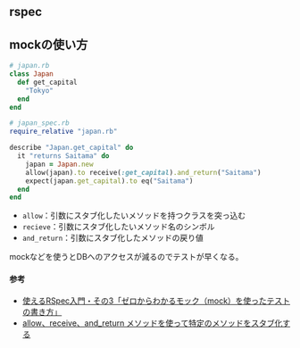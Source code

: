 rspec
---

## mockの使い方

```ruby
# japan.rb
class Japan
  def get_capital
    "Tokyo"
  end
end

# japan_spec.rb
require_relative "japan.rb"

describe "Japan.get_capital" do
  it "returns Saitama" do
    japan = Japan.new 
    allow(japan).to receive(:get_capital).and_return("Saitama") 
    expect(japan.get_capital).to eq("Saitama")
  end
end
```

- `allow`：引数にスタブ化したいメソッドを持つクラスを突っ込む
- `recieve`：引数にスタブ化したいメソッド名のシンボル
- `and_return`：引数にスタブ化したメソッドの戻り値

mockなどを使うとDBへのアクセスが減るのでテストが早くなる。

#### 参考

- [使えるRSpec入門・その3「ゼロからわかるモック（mock）を使ったテストの書き方」](https://qiita.com/jnchito/items/640f17e124ab263a54dd)
- [allow、receive、and_return メソッドを使って特定のメソッドをスタブ化する](https://qiita.com/suzuki86/items/5549d5fab231a907642d)

